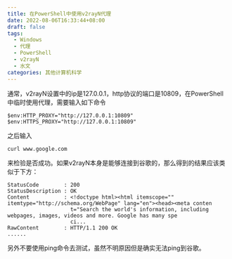 ```yaml
---
title: 在PowerShell中使用v2rayN代理
date: 2022-08-06T16:33:44+08:00
draft: false
tags:
  - Windows
  - 代理
  - PowerShell
  - v2rayN
  - 水文
categories: 其他计算机科学
---
```


通常，v2rayN设置中的ip是127.0.0.1，http协议的端口是10809，在PowerShell中临时使用代理，需要输入如下命令

```
$env:HTTP_PROXY="http://127.0.0.1:10809"
$env:HTTPS_PROXY="http://127.0.0.1:10809"
```

之后输入

```
curl www.google.com
```

来检验是否成功。如果v2rayN本身是能够连接到谷歌的，那么得到的结果应该类似于下方：

```
StatusCode        : 200
StatusDescription : OK
Content           : <!doctype html><html itemscope="" itemtype="http://schema.org/WebPage" lang="en"><head><meta conten
                    t="Search the world's information, including webpages, images, videos and more. Google has many spe
                    ci...
RawContent        : HTTP/1.1 200 OK
......
```

另外不要使用ping命令去测试，虽然不明原因但是确实无法ping到谷歌。


